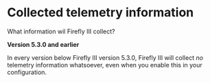 # Collected telemetry information

What information wil Firefly III collect?

**Version 5.3.0 and earlier**

In every version below Firefly III version 5.3.0, Firefly III will collect *no* telemetry information whatsoever, even when you enable this in your configuration.
